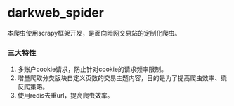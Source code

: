 # darkweb_spider

本爬虫使用scrapy框架开发，是面向暗网交易站的定制化爬虫。

### 三大特性
1. 多账户cookie请求，防止针对cookie的请求频率限制。
2. 增量爬取分类版块自定义页数的交易主题内容，目的是为了提高爬虫效率、绕反爬策略。
3. 使用redis去重url，提高爬虫效率。
